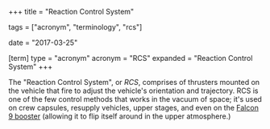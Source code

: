 +++
title = "Reaction Control System"

tags = ["acronym", "terminology", "rcs"]

date = "2017-03-25"

[term]
type = "acronym"
acronym = "RCS"
expanded = "Reaction Control System"
+++

The "Reaction Control System", or *RCS*, comprises of thrusters
mounted on the vehicle that fire to adjust the vehicle's orientation
and trajectory. RCS is one of the few control methods that works in
the vacuum of space; it's used on crew capsules, resupply vehicles,
upper stages, and even on the
[Falcon 9 booster](/tags/spacex-falcon9-booster) (allowing it to flip
itself around in the upper atmosphere.)

<!--more-->
